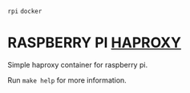 `rpi` `docker`

RASPBERRY PI [HAPROXY](http://www.haproxy.org/)
================================================================
Simple haproxy container for raspberry pi.

Run `make help` for more information.
